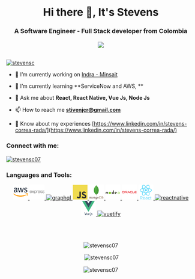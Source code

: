 <h1 align="center">Hi there 👋, It's  Stevens</h1>
<h3 align="center">A Software Engineer - Full Stack developer from Colombia</h3>

<div align="center">
<img src="https://komarev.com/ghpvc/?username=stevensc07&&style=flat-square" align="center" />
</div>  

<br />

<p align="left"> <a href="https://github.com/ryo-ma/github-profile-trophy"><img src="https://github-profile-trophy.vercel.app/?username=stevensc07" alt="stevensc" /></a> </p>

- 🔭 I’m currently working on [Indra - Minsait ](https://www.indracompany.com/es/minsait)

- 🌱 I’m currently learning **ServiceNow and AWS, **

- 💬 Ask me about **React, React Native, Vue Js, Node Js**

- 📫 How to reach me **stivenjcr@gmail.com**

- 📄 Know about my experiences [https://www.linkedin.com/in/stevens-correa-rada/](https://www.linkedin.com/in/stevens-correa-rada/)

<h3 align="left">Connect with me:</h3>
<p align="left">

<a href="https://linkedin.com/in/stevens-correa-rada/" target="blank"><img align="center" src="https://raw.githubusercontent.com/rahuldkjain/github-profile-readme-generator/master/src/images/icons/Social/linked-in-alt.svg" alt="stevensc07" height="30" width="40" /></a>


<h3 align="left">Languages and Tools:</h3>
<div align="center">
 <a href="https://aws.amazon.com" target="_blank" rel="noreferrer"> <img src="https://raw.githubusercontent.com/devicons/devicon/master/icons/amazonwebservices/amazonwebservices-original-wordmark.svg" alt="aws" width="40" height="40"/> </a> 
 <a href="https://expressjs.com" target="_blank" rel="noreferrer"> <img src="https://raw.githubusercontent.com/devicons/devicon/master/icons/express/express-original-wordmark.svg" alt="express" width="40" height="40"/> </a>
 <a href="https://graphql.org" target="_blank" rel="noreferrer"> <img src="https://www.vectorlogo.zone/logos/graphql/graphql-icon.svg" alt="graphql" width="40" height="40"/> </a> 
 <a href="https://developer.mozilla.org/en-US/docs/Web/JavaScript" target="_blank" rel="noreferrer"> <img src="https://raw.githubusercontent.com/devicons/devicon/master/icons/javascript/javascript-original.svg" alt="javascript" width="40" height="40"/> </a> 
 <a href="https://www.mongodb.com/" target="_blank" rel="noreferrer"> <img src="https://raw.githubusercontent.com/devicons/devicon/master/icons/mongodb/mongodb-original-wordmark.svg" alt="mongodb" width="40" height="40"/> </a> 
 <a href="https://nodejs.org" target="_blank" rel="noreferrer"> <img src="https://raw.githubusercontent.com/devicons/devicon/master/icons/nodejs/nodejs-original-wordmark.svg" alt="nodejs" width="40" height="40"/> </a> 
 <a href="https://www.oracle.com/database/sqldeveloper/" target="_blank" rel="noreferrer"> <img src="https://raw.githubusercontent.com/devicons/devicon/master/icons/oracle/oracle-original.svg" alt="SQL Developer" width="40" height="40"/> </a> 
 <a href="https://reactjs.org/" target="_blank" rel="noreferrer"> <img src="https://raw.githubusercontent.com/devicons/devicon/master/icons/react/react-original-wordmark.svg" alt="react" width="40" height="40"/> </a> 
 <a href="https://reactnative.dev/" target="_blank" rel="noreferrer"> <img src="https://reactnative.dev/img/header_logo.svg" alt="reactnative" width="40" height="40"/> </a> 
 <a href="https://vuejs.org/" target="_blank" rel="noreferrer"> <img src="https://raw.githubusercontent.com/devicons/devicon/master/icons/vuejs/vuejs-original-wordmark.svg" alt="vuejs" width="40" height="40"/> </a> 
 <a href="https://vuetifyjs.com/en/" target="_blank" rel="noreferrer"> <img src="https://bestofjs.org/logos/vuetify.svg" alt="vuetify" width="40" height="40"/> </a>

<br />
 <br />
 <br /><br />
<p><img align="center" src="https://github-readme-stats.vercel.app/api/top-langs?username=stevensc07&show_icons=true&locale=en&layout=compact" alt="stevensc07" /></p>

<p>&nbsp;<img align="center" src="https://github-readme-stats.vercel.app/api?username=stevensc07&show_icons=true&locale=en" alt="stevensc07" /></p>

<p><img align="center" src="https://github-readme-streak-stats.herokuapp.com/?user=stevensc07&" alt="stevensc07" /></p>
